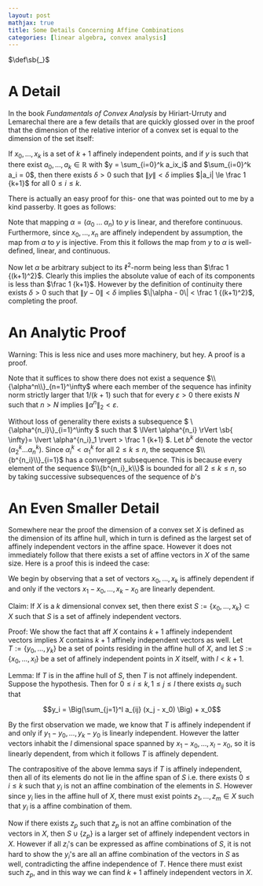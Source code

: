 ```yaml
---
layout: post
mathjax: true
title: Some Details Concerning Affine Combinations
categories: [linear algebra, convex analysis]
---
```


$\def\sb{_}$
 
# A Detail

In the book _Fundamentals of Convex Analysis_ by Hiriart-Urruty and Lemarechal
there are a few details that are quickly glossed over in the proof that the
dimension of the relative interior of a convex set is equal to the dimension of
the set itself:

If $x_0,\ldots,x_k$ is a set of $k+1$ affinely independent points, and if $y$
is such that there exist $a_0,\ldots,a_k \in \mathbb R$ with $y = \sum_{i=0}^k
a_ix_i$ and $\sum_{i=0}^k a_i = 0$, then there exists $\delta > 0$ such that
$\lVert y\rVert < \delta$ implies $|a_i| \le \frac 1 {k+1}$ for all $0 \le i \le k$. 

There is actually an easy proof for this- one that was pointed out to me by a
kind passerby. It goes as follows:

Note that mapping $\alpha = (\alpha_0 \;\ldots \;\alpha_n)$ to $y$ is linear,
and therefore continuous. Furthermore, since $x_0,\ldots,x_n$ are affinely
independent by assumption, the map from $\alpha$ to $y$ is injective. From this
it follows the map from $y$ to $\alpha$ is well-defined, linear, and
continuous.

Now let $\alpha$ be arbitrary subject to its $\mathcal {\ell}^2$-norm being
less than $\frac 1 {(k+1)^2}$. Clearly this implies the absolute value of each
of its components is less than $\frac 1 {k+1}$. However by the definition of
continuity there exists $\delta > 0$ such that $\| y - 0\| < \delta$ implies
$\|\alpha - 0\| < \frac 1 {(k+1)^2}$, completing the proof. 

# An Analytic Proof

Warning: This is less nice and uses more machinery, but hey. A proof is a
proof. 

Note that it suffices to show there does not exist a sequence
$\\{\alpha^n\\}_{n=1}^\infty$ where each member of the sequence has infinity norm
strictly larger that $1 / (k+1)$ such that for every $\varepsilon > 0$ there
exists $N$ such that $n > N$ implies $\lVert \alpha^n \rVert _2< \varepsilon$. 

Without loss of generality there exists a subsequence $
\\{\alpha^{n_i}\\}_{i=1}^\infty $ such that $ \lVert \alpha^{n_i} \rVert \sb{
\infty}= \lvert \alpha^{n_i}_1 \rvert > \frac 1 {k+1} $. Let $b^k$ denote the
vector $(\alpha^k_2 \ldots \alpha^k_n)$. Since $\alpha^k_i < \alpha^k_1$ for
all $2 \le k \le n$, the sequence $\\{b^{n_i}\\}_{i=1}$ has a convergent
subsequence. This is because every element of the sequence $\\{b^{n_i}_k\\}$ is
bounded for all $2 \le k \le n$, so by taking successive subsequences of the
sequence of $b$'s 

# An Even Smaller Detail

Somewhere near the proof the dimension of a convex set $X$ is defined as the
dimension of its affine hull, which in turn is defined as the largest set of
affinely independent vectors in the affine space. However it does not
immediately follow that there exists a set of affine vectors in $X$ of the same
size. Here is a proof this is indeed the case:

We begin by observing that a set of vectors $x_0,\ldots,x_k$ is affinely
dependent if and only if the vectors $x_1 - x_0,\ldots, x_k - x_0$ are linearly
dependent. 

Claim: If $X$ is a $k$ dimensional convex set, then there exist
$S:=\{x_0,\ldots,x_k\} \subset X$ such that $S$ is a set of affinely
independent vectors. 

Proof: We show the fact that aff $X$ contains $k+1$ affinely independent
vectors implies $X$ contains $k+1$ affinely independent vectors as well. Let
$T:=\{y_0,\ldots,y_k\}$ be a set of points residing in the affine hull of $X$,
and let $S:=\{x_0,\ldots,x_l\}$ be a set of affinely independent points in $X$
itself, with $l < k+1$. 

Lemma: If $T$ is in the affine hull of $S$, then $T$ is not affinely
independent. Suppose the hypothesis. Then for $0 \le i \le k, 1\le j \le l$
there exists $a_{ij}$ such that 

$$y_i = \Big(\sum_{j=1}^l a_{ij} (x_j - x_0) \Big) + x_0$$ 

By the first observation we made, we know that $T$ is affinely independent if
and only if $y_1 - y_0, \ldots, y_k - y_0$ is linearly independent. However the
latter vectors inhabit the $l$ dimensional space spanned by $x_1 - x_0, \ldots,
x_l - x_0$, so it is linearly dependent, from which it follows $T$ is affinely
dependent. 

The contrapositive of the above lemma says if $T$ is affinely independent, then
all of its elements do not lie in the affine span of $S$ i.e. there exists $0
\le i \le k$ such that $y_i$ is not an affine combination of the elements in
$S$. However since $y_i$ lies in the affine hull of $X$, there must exist
points $z_1,\ldots,z_m \in X$ such that $y_i$ is a affine combination of them. 

Now if there exists $z_p$ such that $z_p$ is not an affine combination of the
vectors in $X$, then $S \cup \{z_p\}$ is a larger set of affinely independent
vectors in $X$. However if all $z_i$'s can be expressed as affine combinations
of $S$, it is not hard to show the $y_i$'s are all an affine combination of the
vectors in $S$ as well, contradicting the affine independence of $T$. Hence
there must exist such $z_p$, and in this way we can find $k+1$ affinely
independent vectors in $X$. 
